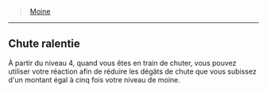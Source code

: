 ﻿---
!ClassFeatureItem
Name: Chute ralentie
Id: monk_hd.md#chute-ralentie
ParentLink: monk_hd.md#moine
ParentName: Moine
NameLevel: 2
Attributes: {}
AttributesDictionary: >+
  {}

---
> [Moine](hd_monk.md)

---

## Chute ralentie

À partir du niveau 4, quand vous êtes en train de chuter, vous pouvez utiliser votre réaction afin de réduire les dégâts de chute que vous subissez d'un montant égal à cinq fois votre niveau de moine.

